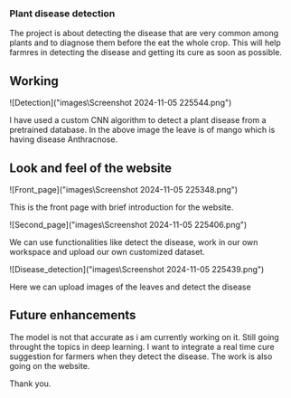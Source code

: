 ### Plant disease detection

The project is about detecting the disease that are very common among plants and to diagnose them before the eat the whole crop. This will help farmres in detecting the disease and getting its cure as soon as possible. 

## Working 

![Detection]("images\Screenshot 2024-11-05 225544.png")

I have used a custom CNN algorithm to detect a plant disease from a pretrained database. In the above image the leave is of mango which is having disease Anthracnose. 

## Look and feel of the website

![Front_page]("images\Screenshot 2024-11-05 225348.png")

This is the front page with brief introduction for the website.

![Second_page]("images\Screenshot 2024-11-05 225406.png")

We can use functionalities like detect the disease, work in our own workspace and upload our own customized dataset. 

![Disease_detection]("images\Screenshot 2024-11-05 225439.png")

Here we can upload images of the leaves and detect the disease 

## Future enhancements 

The model is not that accurate as i am currently working on it. Still going throught the topics in deep learning.
I want to integrate a real time cure suggestion for farmers when they detect the disease. 
The work is also going on the website. 

Thank you. 